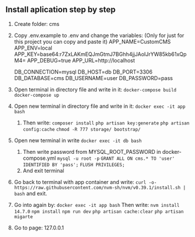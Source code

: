 ## Install aplication step by step
1. Create folder: cms
2. Copy .env.example to .env and change the variables:
   (Only for just for this project you can copy and paste it)
   APP_NAME=CustomCMS
   APP_ENV=local
   APP_KEY=base64:r7ZxLAKmEQJmGtmJ7BGhh4jjJAoIJrYW85kb61xQpM4=
   APP_DEBUG=true
   APP_URL=http://localhost

   DB_CONNECTION=mysql
   DB_HOST=db
   DB_PORT=3306
   DB_DATABASE=cms
   DB_USERNAME=user
   DB_PASSWORD=pass

3. Open terminal in directory file and write in it:
   ``docker-compose build``
   ``docker-compose up``
4. Open new terminal in directory file and write in it:
   ``docker exec -it app bash``
   1. Then write:
      ``composer install``
      ``php artisan key:generate``
      ``php artisan config:cache``
      ``chmod -R 777 storage/ bootstrap/``
5. Open new terminal in write
      ``docker exec -it db bash``
   1. Then write password from MYSQL_ROOT_PASSWORD in docker-compose.yml
      ``mysql -u root -p``
      ``GRANT ALL ON cms.* TO 'user' IDENTIFIED BY 'pass';``
      ``FLUSH PRIVILEGES;``
   2. And exit terminal
6. Go back to terminal with app container and write:
    ``curl -o- https://raw.githubusercontent.com/nvm-sh/nvm/v0.39.1/install.sh | bash``
    and exit.
7. Go into again by: ``docker exec -it app bash``
    Then write: ``nvm install 14.7.0``
    ``npm install``
    ``npm run dev``
    ``php artisan cache:clear``
    ``php artisan migarte``
8. Go to page: 127.0.0.1
